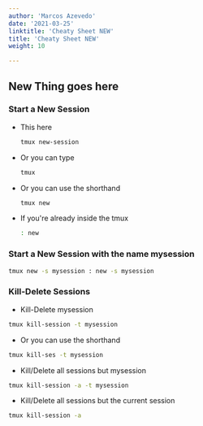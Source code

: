 ```yaml
---
author: 'Marcos Azevedo'
date: '2021-03-25'
linktitle: 'Cheaty Sheet NEW'
title: 'Cheaty Sheet NEW'
weight: 10

---
```



## New Thing goes here

### Start a New Session

- This here

  ```bash
  tmux new-session
  ```


- Or you can type

  ```bash
  tmux
  ```

- Or you can use the shorthand

  ```bash
  tmux new
  ```


- If you're already inside the tmux

  ```bash
  : new
  ```

### Start a New Session with the name mysession

```bash
tmux new -s mysession : new -s mysession
```

### Kill-Delete Sessions

- Kill-Delete mysession

```bash
tmux kill-session -t mysession
```

- Or you can use the shorthand

```bash
tmux kill-ses -t mysession
```

- Kill/Delete all sessions but mysession

```bash
tmux kill-session -a -t mysession
```

- Kill/Delete all sessions but the current session

```bash
tmux kill-session -a
```